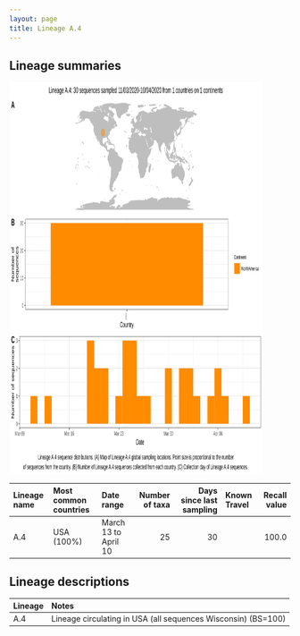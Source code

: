 ```yaml
---
layout: page
title: Lineage A.4
---
```




<h2> Lineage summaries</h2>

<img src="../assets/images/A.4.svg" alt="A.4 lineage summary figure" width="90%" height="700px" />


| Lineage name | Most common countries | Date range | Number of taxa |  Days since last sampling | Known Travel | Recall value |
|:-----|:-----|:-------|-------:|-------:|:---------|--------:|
| A.4 | USA (100%) | March 13 to April 10 | 25 | 30 |  | 100.0 |

<h2>Lineage descriptions</h2>

| Lineage | Notes |
|:-----|:-----|
| A.4 | Lineage circulating in USA (all sequences Wisconsin) (BS=100) |

